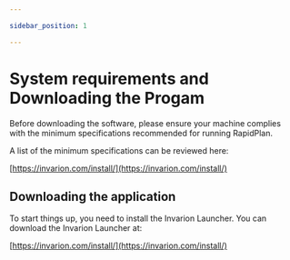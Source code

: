 ```yaml
---

sidebar_position: 1

---
```

# System requirements and Downloading the Progam

Before downloading the software, please ensure your machine complies with the minimum specifications recommended for running RapidPlan. 

A list of the minimum specifications can be reviewed here:

[https://invarion.com/install/](https://invarion.com/install/)

## Downloading the application

To start things up, you need to install the Invarion Launcher. You can download the Invarion Launcher at:

[https://invarion.com/install/](https://invarion.com/install/)

